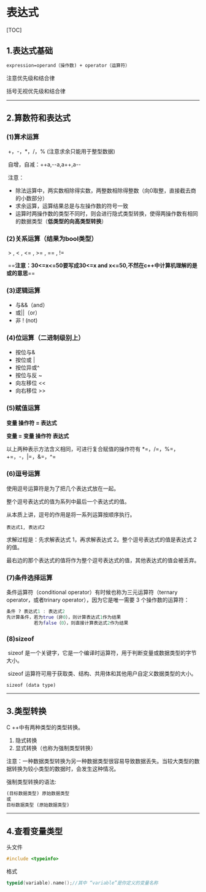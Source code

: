 

# 表达式

[TOC]

## 1.表达式基础

```markdown
expression=operand（操作数) + operator（运算符）
```

注意优先级和结合律

括号无视优先级和结合律



---

## 2.算数符和表达式

### (1)算术运算

​	+，-，*，/，% (注意求余只能用于整型数据)

​	自增，自减：++a,--a,a++,a--

​	注意：

- 除法运算中，两实数相除得实数，两整数相除得整数（向0取整，直接截去商的小数部分）
- 求余运算，运算结果总是与左操作数的符号一致
- 运算时两操作数的类型不同时，则会进行隐式类型转换，使得两操作数有相同的数据类型（**低类型的向高类型转换**）

### (2)关系运算（结果为bool类型）

​	> , < , <= , >= , == , !=

​	==**注意：30<=x<=50要写成30<=x and x<=50,不然在c++中计算机理解的是或的意思**==

### (3)逻辑运算

* 与&&（and）
* 或||（or）
* 非  !  (not)

### (4)位运算（二进制级别上）

* 按位与&
* 按位或 |
* 按位异或^
* 按位与反 ~
* 向左移位 <<
* 向右移位 >>

### (5)赋值运算

**变量 操作符 = 表达式**  

**变量 = 变量 操作符 表达式**

以上两种表示方法含义相同，可进行复合赋值的操作符有 *=，/=，%=，+=，-，|=，&=，^=

### (6)逗号运算

使用逗号运算符是为了把几个表达式放在一起。

整个逗号表达式的值为系列中最后一个表达式的值。

从本质上讲，逗号的作用是将一系列运算按顺序执行。

```
表达式1, 表达式2
```

求解过程是：先求解表达式 1，再求解表达式 2。整个逗号表达式的值是表达式 2 的值。

最右边的那个表达式的值将作为整个逗号表达式的值，其他表达式的值会被丢弃。

### (7)条件选择运算

条件运算符（conditional operator）有时候也称为三元运算符（ternary operator，或者trinary operator），因为它是唯一需要 3 个操作数的运算符：

```matlab
条件 ? 表达式1 : 表达式2
先计算条件，若为true（非0），则计算表达式1作为结果
		  若为false（0），则直接计算表达式2作为结果
```

### (8)sizeof

​	sizeof 是一个关键字，它是一个编译时运算符，用于判断变量或数据类型的字节大小。

​	sizeof 运算符可用于获取类、结构、共用体和其他用户自定义数据类型的大小。

```
sizeof (data type)
```




---

## 3.类型转换

C ++中有两种类型的类型转换。

1. 隐式转换
2. 显式转换（也称为强制类型转换）

注意：一种数据类型转换为另一种数据类型很容易导致数据丢失。当较大类型的数据转换为较小类型的数据时，会发生这种情况。

强制类型转换的语法:

```markdown
(目标数据类型) 原始数据类型
或
目标数据类型 (原始数据类型)
```



----

## 4.查看变量类型

头文件

```cpp
#include <typeinfo>
```

格式

```cpp
typeid(variable).name();//其中 “variable”是你定义的变量名称
```





